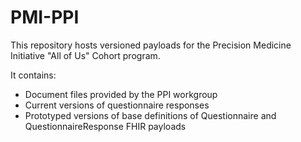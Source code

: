 # PMI-PPI

This repository hosts versioned payloads for the Precision Medicine Initiative "All of Us" Cohort program.

It contains:
- Document files provided by the PPI workgroup
- Current versions of questionnaire responses
- Prototyped versions of base definitions of Questionnaire and QuestionnaireResponse FHIR payloads
